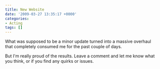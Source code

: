 ```yaml
---
title: New Website
date: '2009-03-27 13:35:17 +0000'
categories:
- Acting
tags: []
---
```

What was supposed to be a minor update turned into a massive overhaul that
completely consumed me for the past couple of days.

But I'm really proud of the results. Leave a comment and let me know what you
think, or if you find any quirks or issues.

